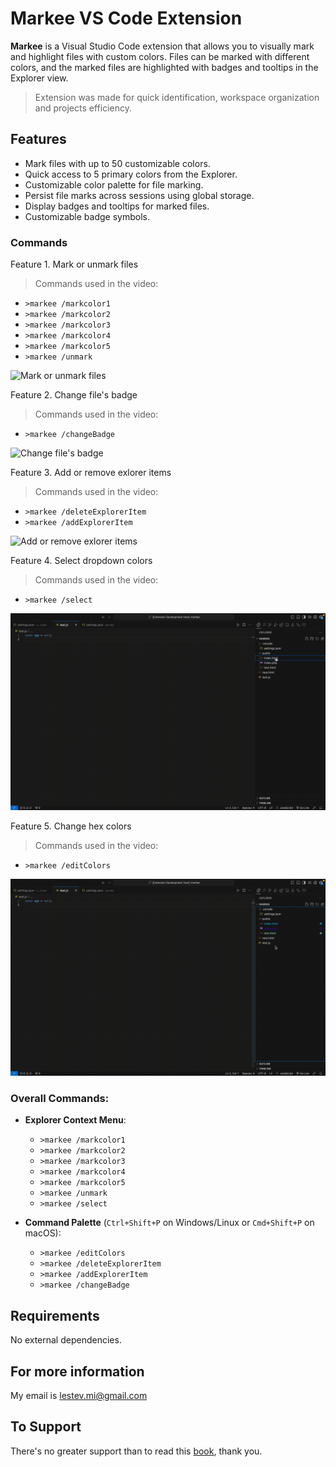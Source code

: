 # Markee VS Code Extension

**Markee** is a Visual Studio Code extension that allows you to visually mark and highlight files with custom colors. Files can be marked with different colors, and the marked files are highlighted with badges and tooltips in the Explorer view. 

> Extension was made for quick identification, workspace organization and projects efficiency.

## Features

- Mark files with up to 50 customizable colors.
- Quick access to 5 primary colors from the Explorer.
- Customizable color palette for file marking.
- Persist file marks across sessions using global storage.
- Display badges and tooltips for marked files.
- Customizable badge symbols.
  
### Commands

Feature 1. Mark or unmark files
> Commands used in the video:
- `>markee /markcolor1`
- `>markee /markcolor2`
- `>markee /markcolor3`
- `>markee /markcolor4`
- `>markee /markcolor5`
- `>markee /unmark`

![Mark or unmark files](materials/1-mark-unmark-files.gif)

Feature 2. Change file's badge
> Commands used in the video:
- `>markee /changeBadge`

![Change file's badge](materials/2-change-files-badge.gif)

Feature 3. Add or remove exlorer items
> Commands used in the video:
- `>markee /deleteExplorerItem`
- `>markee /addExplorerItem`

![Add or remove exlorer items](materials/3-add-remove-explorer-items.gif)

Feature 4. Select dropdown colors
> Commands used in the video:
- `>markee /select`

![Select dropdown colors](materials/4-select-dropdown-colors.gif)

Feature 5. Change hex colors
> Commands used in the video:
- `>markee /editColors`

![Change hex colors](materials/5-change-hex-colors.gif)

### Overall Commands:

- **Explorer Context Menu**:
  - `>markee /markcolor1`
  - `>markee /markcolor2`
  - `>markee /markcolor3`
  - `>markee /markcolor4`
  - `>markee /markcolor5`
  - `>markee /unmark`
  - `>markee /select`
  
- **Command Palette** (`Ctrl+Shift+P` on Windows/Linux or `Cmd+Shift+P` on macOS):
  - `>markee /editColors`
  - `>markee /deleteExplorerItem`
  - `>markee /addExplorerItem`
  - `>markee /changeBadge`

## Requirements

No external dependencies.

## For more information
My email is lestev.mi@gmail.com

## To Support
There's no greater support than to read this [book](https://m.egwwritings.org/en/book/130.4), thank you.